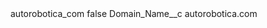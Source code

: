 <?xml version="1.0" encoding="UTF-8"?>
<CustomMetadata xmlns="http://soap.sforce.com/2006/04/metadata" xmlns:xsi="http://www.w3.org/2001/XMLSchema-instance" xmlns:xsd="http://www.w3.org/2001/XMLSchema">
    <label>autorobotica_com</label>
    <protected>false</protected>
    <values>
        <field>Domain_Name__c</field>
        <value xsi:type="xsd:string">autorobotica.com</value>
    </values>
</CustomMetadata>
